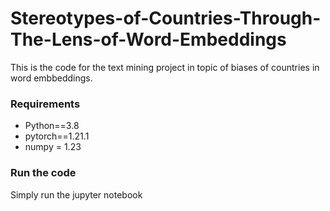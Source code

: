 # Stereotypes-of-Countries-Through-The-Lens-of-Word-Embeddings

This is the code for the text mining project in topic of biases of countries in word embbeddings.

### Requirements
* Python==3.8
* pytorch==1.21.1
* numpy = 1.23

### Run the code
Simply run the jupyter notebook
